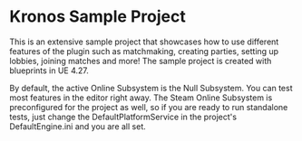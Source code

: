 # Kronos Sample Project

This is an extensive sample project that showcases how to use different features of the plugin such as matchmaking, creating parties, setting up lobbies, joining matches and more! The sample project is created with blueprints in UE 4.27.

By default, the active Online Subsystem is the Null Subsystem. You can test most features in the editor right away. The Steam Online Subsystem is preconfigured for the project as well, so if you are ready to run standalone tests, just change the DefaultPlatformService in the project's DefaultEngine.ini and you are all set.